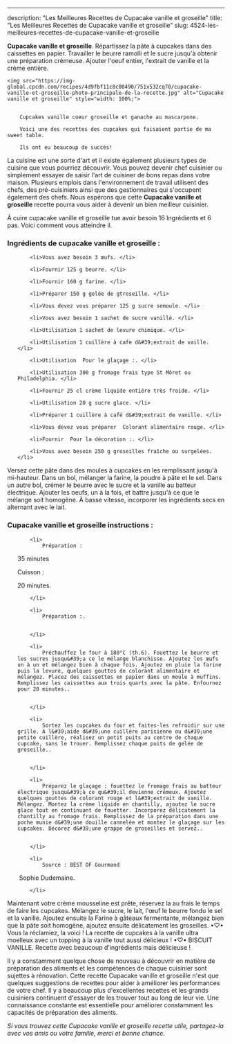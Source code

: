 ---
description: "Les Meilleures Recettes de Cupacake vanille et groseille"
title: "Les Meilleures Recettes de Cupacake vanille et groseille"
slug: 4524-les-meilleures-recettes-de-cupacake-vanille-et-groseille

<p>
	<strong>Cupacake vanille et groseille</strong>. 
	Répartissez la pâte à cupcakes dans des caissettes en papier. Travailler le beurre ramolli et le sucre jusqu&#39;à obtenir une préparation crémeuse. Ajouter l&#39;oeuf entier, l&#39;extrait de vanille et la crème entière.
</p>
<p>
	
	<img src="https://img-global.cpcdn.com/recipes/4d9fbf11c8c00490/751x532cq70/cupacake-vanille-et-groseille-photo-principale-de-la-recette.jpg" alt="Cupacake vanille et groseille" style="width: 100%;">
	
	
		Cupcakes vanille coeur groseille et ganache au mascarpone.
	
		Voici une des recettes des cupcakes qui faisaient partie de ma sweet table.
	
		Ils ont eu beaucoup de succès!
	
</p>

La cuisine est une sorte d'art et il existe également plusieurs types de cuisine que vous pourriez découvrir. Vous pouvez devenir chef cuisinier ou simplement essayer de saisir l'art de cuisiner de bons repas dans votre maison. Plusieurs emplois dans l'environnement de travail utilisent des chefs, des pré-cuisiniers ainsi que des gestionnaires qui s'occupent également des chefs. Nous espérons que cette <strong> Cupacake vanille et groseille </strong> recette pourra vous aider à devenir un bien meilleur cuisinier.

<!--inarticleads1-->

À cuire cupacake vanille et groseille tue avoir besoin 16 Ingrédients et 6 pas. Voici comment vous atteindre il.

<h3>Ingrédients de cupacake vanille et groseille :</h3>

<ol>
	
		<li>Vous avez besoin 3 œufs. </li>
	
		<li>Fournir 125 g beurre. </li>
	
		<li>Fournir 160 g farine. </li>
	
		<li>Préparer 150 g gelée de gtroseille. </li>
	
		<li>Vous devez vous préparer 125 g sucre semoule. </li>
	
		<li>Vous avez besoin 1 sachet de sucre vanillé. </li>
	
		<li>Utilisation 1 sachet de levure chimique. </li>
	
		<li>Utilisation 1 cuillère à cafe d&#39;extrait de vaille. </li>
	
		<li>Utilisation  Pour le glaçage :. </li>
	
		<li>Utilisation 300 g fromage frais type St Môret ou Philadelphia. </li>
	
		<li>Fournir 25 cl crème liquide entière très froide. </li>
	
		<li>Utilisation 20 g sucre glace. </li>
	
		<li>Préparer 1 cuillère à café d&#39;extrait de vanille. </li>
	
		<li>Vous devez vous préparer  Colorant alimentaire rouge. </li>
	
		<li>Fournir  Pour la décoration :. </li>
	
		<li>Vous avez besoin 250 g groseilles fraîche ou surgelées. </li>
	
</ol>

Versez cette pâte dans des moules à cupcakes en les remplissant jusqu&#39;à mi-hauteur. Dans un bol, mélanger la farine, la poudre à pâte et le sel. Dans un autre bol, crémer le beurre avec le sucre et la vanille au batteur électrique. Ajouter les oeufs, un à la fois, et battre jusqu&#39;à ce que le mélange soit homogène. À basse vitesse, incorporer les ingrédients secs en alternant avec le lait. 

<!--inarticleads2-->

<h3>Cupacake vanille et groseille instructions :</h3>

<ol>
	
		<li>
			Préparation :

35 minutes

Cuisson :

20 minutes.
			
			
		</li>
	
		<li>
			Préparation :.
			
			
		</li>
	
		<li>
			Préchauffez le four à 180°C (th.6). Fouettez le beurre et les sucres jusqu&#39;a ce le mélange blanchisse. Ajoutez les œufs un à un et mélangez bien à chaque fois. Ajoutez en pluie la farine puis la levure, quelques gouttes de colorant alimentaire et mélangez. Placez des caissettes en papier dans un moule à muffins. Remplissez les caissettes aux trois quarts avec la pâte. Enfournez pour 20 minutes..
			
			
		</li>
	
		<li>
			Sortez les cupcakes du four et faites-les refroidir sur une grille. A l&#39;aide d&#39;une cuillère parisienne ou d&#39;une petite cuillère, réalisez un petit puits au centre de chaque cupcake, sans le trouer. Remplissez chaque puits de gelée de groseille..
			
			
		</li>
	
		<li>
			Préparez le glaçage : fouettez le fromage frais au batteur électrique jusqu&#39;à ce qu&#39;il devienne crémeux. Ajoutez quelques gouttes de colorant rouge et l&#39;extrait de vanille. Mélangez. Montez la crème liquide en chantilly, ajoutez le sucre glace tout en continuant de fouetter. Incorporez délicatement la chantilly au fromage frais. Remplissez de la préparation dans une poche munie d&#39;une douille cannelée et montez le glaçage sur les cupcakes. Décorez d&#39;une grappe de groseilles et servez..
			
			
		</li>
	
		<li>
			Source : BEST OF Gourmand

 Sophie Dudemaine.
			
			
		</li>
	
</ol>

Maintenant votre crème mousseline est prête, réservez la au frais le temps de faire les cupcakes. Mélangez le sucre, le lait, l&#39;œuf le beurre fondu le sel et la vanille. Ajoutez ensuite la Farine à gâteaux fermentante, mélangez bien que la pâte soit homogène, ajoutez ensuite délicatement les groseilles. •♡• Vous la réclamiez, la voici ! La recette de cupcakes à la vanille ultra moelleux avec un topping à la vanille tout aussi délicieux ! •♡• BISCUIT VANILLE. Recette avec beaucoup d&#39;ingrédients mais délicieuse ! 

<!--inarticleads1-->

<p>
Il y a constamment quelque chose de nouveau à découvrir en matière de préparation des aliments et les compétences de chaque cuisinier sont sujettes à rénovation. Cette recette Cupacake vanille et groseille n'est que quelques suggestions de recettes pour aider à améliorer les performances de votre chef. Il y a beaucoup plus d'excellentes recettes et les grands cuisiniers continuent d'essayer de les trouver tout au long de leur vie. Une connaissance constante est essentielle pour améliorer constamment les capacités de préparation des aliments.
</p>

<p>
<i>Si vous trouvez cette Cupacake vanille et groseille recette utile, partagez-la avec vos amis ou votre famille, merci et bonne chance.</i>
</p>
